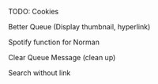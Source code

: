 TODO:
Cookies

Better Queue (Display thumbnail, hyperlink)

Spotify function for Norman

Clear Queue Message (clean up)

Search without link
